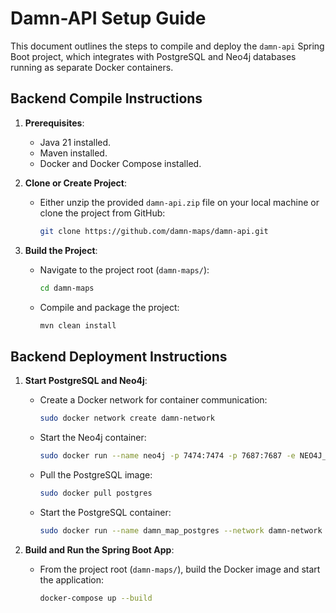 # Damn-API Setup Guide

This document outlines the steps to compile and deploy the `damn-api` Spring Boot project, which integrates with PostgreSQL and Neo4j databases running as separate Docker containers.

## Backend Compile Instructions

1. **Prerequisites**:
   - Java 21 installed.
   - Maven installed.
   - Docker and Docker Compose installed.

2. **Clone or Create Project**:
   - Either unzip the provided `damn-api.zip` file on your local machine or clone the project from GitHub:
     ```bash
     git clone https://github.com/damn-maps/damn-api.git
     ```

3. **Build the Project**:
   - Navigate to the project root (`damn-maps/`):
     ```bash
     cd damn-maps
     ```
   - Compile and package the project:
     ```bash
     mvn clean install
     ```

## Backend Deployment Instructions

1. **Start PostgreSQL and Neo4j**:
   - Create a Docker network for container communication:
     ```bash
     sudo docker network create damn-network
     ```
   - Start the Neo4j container:
     ```bash
     sudo docker run --name neo4j -p 7474:7474 -p 7687:7687 -e NEO4J_AUTH=neo4j/yourpassword -e NEO4J_dbms_security_procedures_unrestricted=apoc.* -e NEO4J_dbms_security_procedures_allowlist=apoc.* -e NEO4J_dbms_memory_transaction_total_max=4g -e NEO4J_dbms_memory_heap_initial__size=1g -e NEO4J_dbms_memory_heap_max__size=2g -e NEO4J_dbms_memory_pagecache_size=1g --memory="6g" --memory-swap="8g" -v C:/Users/Lenovo/Downloads/apoc-2025.02.0.jar:/var/lib/neo4j/plugins/apoc-2025.02.0.jar -v neo4j-data:/data -v neo4j-logs:/logs --network damn-network neo4j:2025.02.0
     ```
   - Pull the PostgreSQL image:
     ```bash
     sudo docker pull postgres
     ```
   - Start the PostgreSQL container:
     ```bash
     sudo docker run --name damn_map_postgres --network damn-network -e POSTGRES_USER=damn -e POSTGRES_PASSWORD=mypassword -e POSTGRES_DB=damn_maps -p 5432:5432 -d postgres
     ```

2. **Build and Run the Spring Boot App**:
   - From the project root (`damn-maps/`), build the Docker image and start the application:
     ```bash
     docker-compose up --build
     ```


